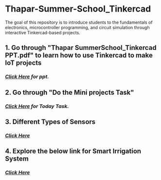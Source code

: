 # Thapar-Summer-School_Tinkercad
The goal of this repository is to introduce students to the fundamentals of electronics, microcontroller programming, and circuit simulation through interactive Tinkercad-based projects.
## **1. Go through "Thapar SummerSchool_Tinkercad PPT.pdf" to learn how to use Tinkercad to make IoT projects**
### *<a href= "https://docs.google.com/presentation/d/e/2PACX-1vSyUYDKvp_kqaGrTj7CGhKTvc07fnB2xKBUzKfCYbk_Bc8flVbMcMTpcHeMxEYEQw/pub?start=false&loop=false&delayms=3000"> Click Here</a> for ppt.*
## **2. Go through "Do the Mini projects Task"**
### *<a href= "https://docs.google.com/document/d/e/2PACX-1vSjiKHNOn7RulL8GH_ZWSU2g51rRCgmRZIUElWlvpvsHOZ1BfChc5EjAaHkMpid6R4h9uHC6GKJfjTy/pub"> Click Here</a> for Today Task.*
## **3. Different Types of Sensors**
### *<a href= "https://circuitdigest.com/tutorial/different-types-of-sensors-and-their-working"> Click Here </a>*
## **4. Explore the below link for Smart Irrigation System**
### *<a href= "https://www.youtube.com/watch?v=nMz8sXQ4bsc"> Click Here </a>*

